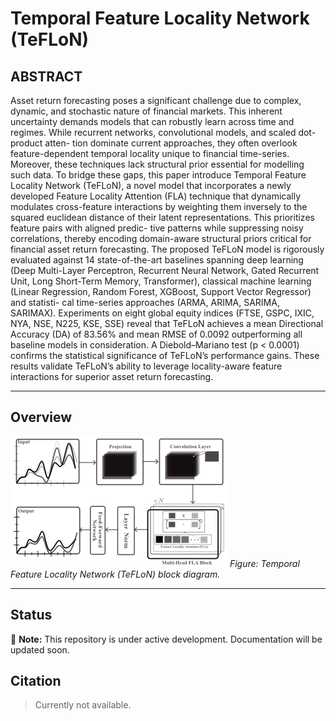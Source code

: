 # Temporal Feature Locality Network (TeFLoN)

## ABSTRACT
Asset return forecasting poses a significant challenge due to complex, dynamic, and stochastic nature
of financial markets. This inherent uncertainty demands models that can robustly learn across
time and regimes. While recurrent networks, convolutional models, and scaled dot-product atten-
tion dominate current approaches, they often overlook feature-dependent temporal locality unique
to financial time-series. Moreover, these techniques lack structural prior essential for modelling such
data. To bridge these gaps, this paper introduce Temporal Feature Locality Network (TeFLoN),
a novel model that incorporates a newly developed Feature Locality Attention (FLA) technique
that dynamically modulates cross-feature interactions by weighting them inversely to the squared
euclidean distance of their latent representations. This prioritizes feature pairs with aligned predic-
tive patterns while suppressing noisy correlations, thereby encoding domain-aware structural priors
critical for financial asset return forecasting. The proposed TeFLoN model is rigorously evaluated
against 14 state-of-the-art baselines spanning deep learning (Deep Multi-Layer Perceptron, Recurrent
Neural Network, Gated Recurrent Unit, Long Short-Term Memory, Transformer), classical machine
learning (Linear Regression, Random Forest, XGBoost, Support Vector Regressor) and statisti-
cal time-series approaches (ARMA, ARIMA, SARIMA, SARIMAX). Experiments on eight global
equity indices (FTSE, GSPC, IXIC, NYA, NSE, N225, KSE, SSE) reveal that TeFLoN achieves a
mean Directional Accuracy (DA) of 83.56% and mean RMSE of 0.0092 outperforming all baseline
models in consideration. A Diebold–Mariano test (p < 0.0001) confirms the statistical significance
of TeFLoN’s performance gains. These results validate TeFLoN’s ability to leverage locality-aware
feature interactions for superior asset return forecasting.

---

## Overview

![TeFLoN Architecture](resources/teflon.png)
*Figure: Temporal Feature Locality Network (TeFLoN) block diagram.*

---

## Status

🚧 **Note:** This repository is under active development. Documentation will be updated soon.


## Citation

> Currently not available. 

